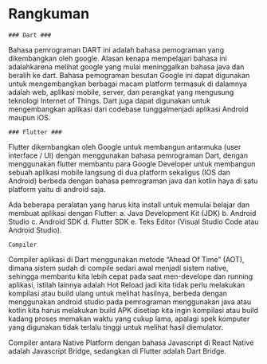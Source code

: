   # Rangkuman #

    ### Dart ###
Bahasa pemrograman DART ini adalah bahasa pemograman yang dikembangkan oleh google. 
Alasan kenapa mempelajari bahasa ini adalahkarena melihat google yang mulai meninggalkan bahasa java dan beralih ke dart. 
Bahasa pemograman besutan Google ini dapat digunakan untuk mengembangkan berbagai macam platform termasuk di dalamnya adalah web,
aplikasi mobile, server, dan perangkat yang mengusung teknologi Internet of Things. Dart juga dapat digunakan untuk mengembangkan
aplikasi dari codebase tunggalmenjadi aplikasi Android maupun iOS.

    ### Flutter ###
Flutter dikembangkan oleh Google untuk membangun antarmuka (user interface / UI) dengan menggunakan bahasa pemrograman Dart, dengan menggunakan flutter membantu para Google Developer untuk membangun sebuah aplikasi mobile langsung di dua platform sekaligus (IOS dan Android) berbeda dengan bahasa pemrograman java dan kotlin haya di satu platform yaitu di android saja.

Ada beberapa peralatan yang harus kita install untuk memulai belajar dan membuat aplikasi dengan Flutter:
a. Java Development Kit (JDK)
b. Android Studio
c. Android SDK
d. Flutter SDK
e. Teks Editor (Visual Studio Code atau Android Studio).

    Compiler

Compiler aplikasi di Dart menggunakan metode “Ahead Of Time” (AOT), dimana sistem sudah di compile sedari awal menjadi sistem native, sehingga membantu kita lebih cepat pada saat men-develope dan running aplikasi, istilah lainnya adalah Hot Reload jadi kita tidak perlu melakukan kompilasi atau build ulang untuk melihat hasilnya, berbeda dengan menggunakan android studio pada pemrograman menggunakan java atau kotlin kita harus melakukan build APK disetiap kita ingin kompilasi atau build kadang proses memakan waktu yang cukup lama, apalagi spek komputer yang digunakan tidak terlalu tinggi untuk melihat hasil diemulator.

Compiler antara Native Platform dengan bahasa Javascript di React Native adalah Javascript Bridge, sedangkan di Flutter adalah Dart Bridge.
